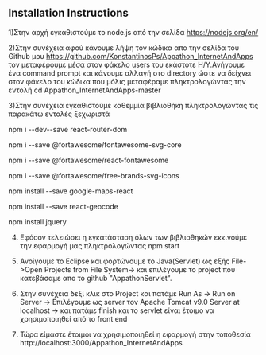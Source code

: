 ## Installation Instructions

1)Στην αρχή εγκαθιστούμε το node.js από την σελίδα https://nodejs.org/en/

2)Στην συνέχεια αφού κάνουμε λήψη τον κώδικα απο την σελίδα του Github μου https://github.com/KonstantinosPs/Appathon_InternetAndApps 
τον μεταφέρουμε μέσα στον φάκελο users του εκάστοτε Η/Υ.Ανήγουμε ένα command prompt και κάνουμε αλλαγή στο directory ώστε να δείχνει στον
φάκελο του κώδικα που μόλις μεταφέραμε πληκτρολογώντας την εντολή cd Appathon_InternetAndApps-master

3)Στην συνέχεια εγκαθιστούμε καθεμμία βιβλιοθήκη πληκτρολογώντας τις παρακάτω εντολές ξεχωριστά


npm i --dev--save react-router-dom

npm i --save @fortawesome/fontawesome-svg-core

npm i --save @fortawesome/react-fontawesome

npm i --save @fortawesome/free-brands-svg-icons

npm install --save google-maps-react

npm install --save react-geocode

npm install jquery


4) Εφόσον τελειώσει η εγκατάσταση όλων των βιβλιοθηκών εκκινούμε την εφαρμογή μας πληκτρολογώντας npm start

5) Ανοίγουμε το Eclipse και φορτώνουμε το Java(Servlet) ως εξής File->Open Projects from File System-> και επιλέγουμε το project που κατεβάσαμε απο το github "AppathonServlet".

6) Στην συνέχεια δεξί κλικ στο Project και πατάμε Run As -> Run on Server -> Επιλέγουμε ως server τον Apache Tomcat v9.0 Server at localhost -> και πατάμε finish και το servlet είναι έτοιμο να χρησιμοποιηθεί από το front end

7) Τώρα είμαστε έτοιμοι να χρησιμοποιηθεί η εφαρμογή στην τοποθεσία http://localhost:3000/Appathon_InternetAndApps

